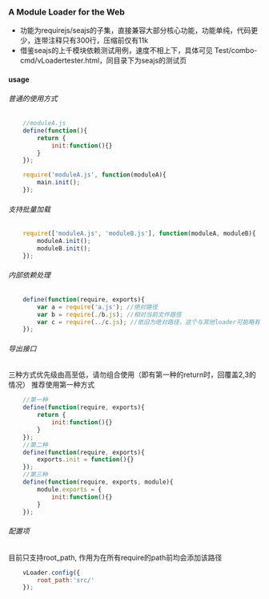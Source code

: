 ### A Module Loader for the Web

* 功能为requirejs/seajs的子集，直接兼容大部分核心功能，功能单纯，代码更少，连带注释只有300行，压缩前仅有11k
* 借鉴seajs的上千模块依赖测试用例，速度不相上下，具体可见 Test/combo-cmd/vLoadertester.html，同目录下为seajs的测试页


#### usage

###### 普通的使用方式

```javascript
    //moduleA.js
	define(function(){
        return {
            init:function(){}
        }
    });

    require('moduleA.js', function(moduleA){
        main.init();
    });
```

###### 支持批量加载

```javascript
    require(['moduleA.js', 'moduleB.js'], function(moduleA, moduleB){
        moduleA.init();
        moduleB.init();
    });
```

###### 内部依赖处理

```javascript
    define(function(require, exports){
        var a = require('a.js'); //绝对路径
        var b = require(./b.js); //相对当前文件路径
        var c = require(../c.js); //依旧为绝对路径，这个与其他loader可能略有不同
    });
```

###### 导出接口
三种方式优先级由高至低，请勿组合使用（即有第一种的return时，回覆盖2,3的情况）
推荐使用第一种方式

```javascript
    //第一种
    define(function(require, exports){
        return {
            init:function(){}
        }
    });
    //第二种
    define(function(require, exports){
        exports.init = function(){}
    });
    //第三种
    define(function(require, exports, module){
        module.exports = {
            init:function(){}
        }
    });
```

###### 配置项
目前只支持root_path, 作用为在所有require的path前均会添加该路径

```javascript
    vLoader.config({
        root_path:'src/'
    });
```

